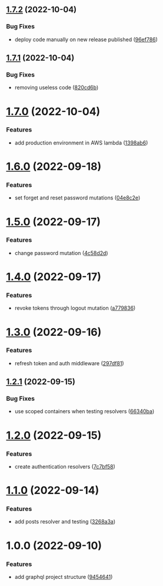## [1.7.2](https://github.com/Insta-Graph/backend/compare/v1.7.1...v1.7.2) (2022-10-04)


### Bug Fixes

* deploy code manually on new release published ([96ef786](https://github.com/Insta-Graph/backend/commit/96ef786db9d38e0088cdb86216ddf05d2402de19))

## [1.7.1](https://github.com/Insta-Graph/backend/compare/v1.7.0...v1.7.1) (2022-10-04)


### Bug Fixes

* removing useless code ([820cd6b](https://github.com/Insta-Graph/backend/commit/820cd6b2c0f5952ed032fb0c4cde764422100bfc))

# [1.7.0](https://github.com/Insta-Graph/backend/compare/v1.6.0...v1.7.0) (2022-10-04)


### Features

* add production environment in AWS lambda ([1398ab6](https://github.com/Insta-Graph/backend/commit/1398ab66e0ee919d30f66199a332f3f2b9f0286e))

# [1.6.0](https://github.com/Insta-Graph/backend/compare/v1.5.0...v1.6.0) (2022-09-18)


### Features

* set forget and reset password mutations ([04e8c2e](https://github.com/Insta-Graph/backend/commit/04e8c2e6efdd6799ec8bed11e0657f4bcea60c54))

# [1.5.0](https://github.com/Insta-Graph/backend/compare/v1.4.0...v1.5.0) (2022-09-17)


### Features

* change password mutation ([4c58d2d](https://github.com/Insta-Graph/backend/commit/4c58d2d26b11bbbfa2f0a47dd303e352f8bcd6a9))

# [1.4.0](https://github.com/Insta-Graph/backend/compare/v1.3.0...v1.4.0) (2022-09-17)


### Features

* revoke tokens through logout mutation ([a779836](https://github.com/Insta-Graph/backend/commit/a779836108f58ffbfb46be0ddee744c0b1fb55c2))

# [1.3.0](https://github.com/Insta-Graph/backend/compare/v1.2.1...v1.3.0) (2022-09-16)


### Features

* refresh token and auth middleware ([297df81](https://github.com/Insta-Graph/backend/commit/297df81d95b67647c210b9b49b357c14acffe286))

## [1.2.1](https://github.com/Insta-Graph/backend/compare/v1.2.0...v1.2.1) (2022-09-15)


### Bug Fixes

* use scoped containers when testing resolvers ([66340ba](https://github.com/Insta-Graph/backend/commit/66340baaf95d8245212c83762231e8f6cd9d0d24))

# [1.2.0](https://github.com/Insta-Graph/backend/compare/v1.1.0...v1.2.0) (2022-09-15)


### Features

* create authentication resolvers ([7c7bf58](https://github.com/Insta-Graph/backend/commit/7c7bf585adb3f21f58d426dccbdb4abae468ba1f))

# [1.1.0](https://github.com/Insta-Graph/backend/compare/v1.0.0...v1.1.0) (2022-09-14)


### Features

* add posts resolver and testing ([3268a3a](https://github.com/Insta-Graph/backend/commit/3268a3a67077e581cb4762eb7f3c4f27cae1f3c2))

# 1.0.0 (2022-09-10)


### Features

* add graphql project structure ([9454641](https://github.com/Insta-Graph/backend/commit/945464192480919be65a18a87f5b24ad2566b038))
